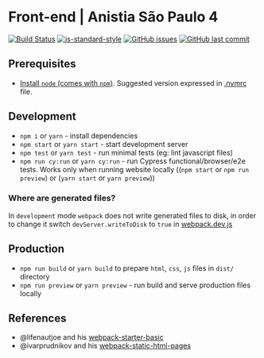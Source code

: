 # Front-end | Anistia São Paulo 4

[![Build Status](https://travis-ci.com/ivarprudnikov/webpack-static-html-pages.svg?branch=master)](https://travis-ci.com/ivarprudnikov/webpack-static-html-pages)
[![js-standard-style](https://img.shields.io/badge/code%20style-standard-brightgreen.svg)](http://standardjs.com)
[![GitHub issues](https://img.shields.io/github/issues/ivarprudnikov/webpack-static-html-pages.svg)](https://github.com/ivarprudnikov/webpack-static-html-pages/issues)
[![GitHub last commit](https://img.shields.io/github/last-commit/ivarprudnikov/webpack-static-html-pages.svg)](https://github.com/ivarprudnikov/webpack-static-html-pages/commits/master)

## Prerequisites

- [Install `node` (comes with `npm`)](https://nodejs.org/). Suggested version expressed in [.nvmrc](./.nvmrc) file.

## Development

- `npm i` or `yarn` - install dependencies
- `npm start` or `yarn start` - start development server
- `npm test` or `yarn test` - run minimal tests (eg: lint javascript files)
- `npm run cy:run` or `yarn cy:run` - run Cypress functional/browser/e2e tests. Works only when running website locally ((`npm start` or `npm run preview`) or (`yarn start` or `yarn preview`))

### Where are generated files?

In `development` mode `webpack` does not write generated files to disk, in order to change it
switch `devServer.writeToDisk` to `true` in [webpack.dev.js](./webpack.dev.js)

## Production

- `npm run build` or `yarn build` to prepare `html`, `css`, `js` files in `dist/` directory
- `npm run preview` or `yarn preview` - run build and serve production files locally

## References

- @lifenautjoe and his [webpack-starter-basic](https://github.com/lifenautjoe/webpack-starter-basic)
- @ivarprudnikov and his [webpack-static-html-pages](https://github.com/ivarprudnikov/webpack-static-html-pages)
